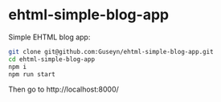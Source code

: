 # ehtml-simple-blog-app
Simple EHTML blog app:

```bash
git clone git@github.com:Guseyn/ehtml-simple-blog-app.git
cd ehtml-simple-blog-app
npm i
npm run start
```

Then go to http://localhost:8000/
